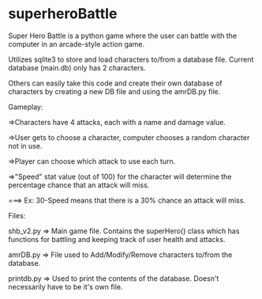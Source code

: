 superheroBattle
===============

Super Hero Battle is a python game where the user can battle with the computer in an arcade-style action game. 

Utilizes sqlite3 to store and load characters to/from a database file. Current database (main.db) only has 2 characters.

Others can easily take this code and create their own database of characters by creating a new DB file and using the amrDB.py file.

Gameplay:

=>Characters have 4 attacks, each with a name and damage value. 

=>User gets to choose a character, computer chooses a random character not in use. 

=>Player can choose which attack to use each turn.

=>"Speed" stat value (out of 100) for the character will determine the percentage chance that an attack will miss.

===> Ex: 30-Speed means that there is a 30% chance an attack will miss.

Files:

shb_v2.py => Main game file. Contains the superHero() class which has functions for battling and keeping track of user health and attacks.

amrDB.py => File used to Add/Modify/Remove characters to/from the database.

printdb.py => Used to print the contents of the database. Doesn't necessarily have to be it's own file.
